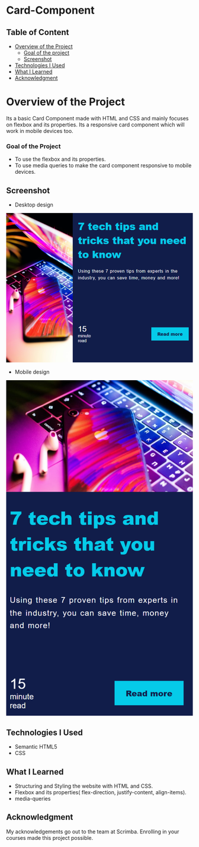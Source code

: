 # Card-Component

## Table of Content

 * [Overview of the Project](#overview-of-the-project)
      * [Goal of the project](#goal-of-the-project)
      * [Screenshot](#screenshot)
 * [Technologies I Used](#technologies-i-used)
 * [What I Learned](#what-i-learned) 
 * [Acknowledgment](#acknowledgment)

# Overview of the Project
Its a basic Card Component made with HTML and CSS and mainly focuses on flexbox and its properties. Its a responsive card component which will work in mobile devices too.

### Goal of the Project
* To use the flexbox and its properties.
* To use media queries to make the card component responsive to mobile devices.


## Screenshot

* Desktop design

![](./images/cardcomponentpreview.png)

* Mobile design

![](./images/mobilepreview.png)

## Technologies I Used
* Semantic HTML5
* CSS

## What I Learned
* Structuring and Styling the website with HTML and CSS.
* Flexbox and its properties( flex-direction, justify-content, align-items).
* media-queries

## Acknowledgment
   My acknowledgements go out to the team at Scrimba. Enrolling in your courses made this project possible.
